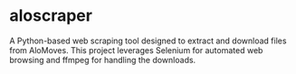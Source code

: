 # aloscraper
A Python-based web scraping tool designed to extract and download files from AloMoves. This project leverages Selenium for automated web browsing and ffmpeg for handling the downloads.
